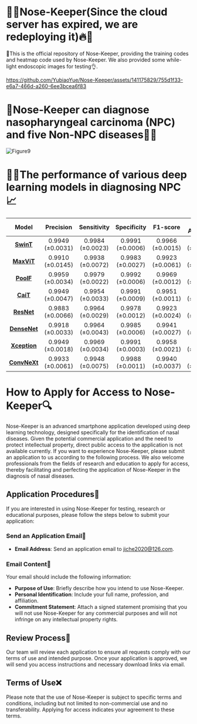 # 🚀🔥Nose-Keeper(Since the cloud server has expired, we are redeploying it)🔥🚀
🎉This is the official repository of Nose-Keeper, providing the training codes and heatmap code used by Nose-Keeper. We also provided some while-light endoscopic images for testing👌.

https://github.com/YubiaoYue/Nose-Keeper/assets/141175829/755d1f33-e6a7-466d-a260-6ee3bcea6f83
# 🎉Nose-Keeper can diagnose nasopharyngeal carcinoma (NPC) and five Non-NPC diseases👨‍🔬
![Figure9](https://github.com/user-attachments/assets/63669b85-955c-423f-8063-f90f6374aae8)


# 🐱‍💻The performance of various deep learning models in diagnosing NPC📈
| Model|Precision|Sensitivity|Specificity|F1-score|Overall Accuracy|Model Weight|
|:------:|:--------:|:----------:|:----------:|:----------:|:----------:|:----------:|
| [**SwinT**](https://openaccess.thecvf.com/content/ICCV2021/html/Liu_Swin_Transformer_Hierarchical_Vision_Transformer_Using_Shifted_Windows_ICCV_2021_paper)|0.9949 (±0.0031)|0.9984 (±0.0023)|0.9991 (±0.0006) |0.9966 (±0.0015)|0.9515 (±0.0039)|[Baidu Netdisk](https://pan.baidu.com/s/1JimEs4OXtGPzcJ287u0RNA)|
| [**MaxViT**](https://link.springer.com/chapter/10.1007/978-3-031-20053-3_27)|0.9910 (±0.0145)|0.9938 (±0.0072) |0.9983 (±0.0027) |0.9923 (±0.0061)|0.9379 (±0.0072)|[Baidu Netdisk](https://pan.baidu.com/s/1JimEs4OXtGPzcJ287u0RNA)|
| [**PoolF**](https://openaccess.thecvf.com/content/CVPR2022/html/Yu_MetaFormer_Is_Actually_What_You_Need_for_Vision_CVPR_2022_paper.html)|0.9959 (±0.0034)|	0.9979 (±0.0022) |	0.9992 (±0.0006) |	0.9969 (±0.0012)|0.9503 (±0.0025)|[Baidu Netdisk](https://pan.baidu.com/s/1JimEs4OXtGPzcJ287u0RNA)|
| [**CaiT**](https://openaccess.thecvf.com/content/ICCV2021/html/Touvron_Going_Deeper_With_Image_Transformers_ICCV_2021_paper.html) |0.9949 (±0.0047)|	0.9954 (±0.0033)|	0.9991 (±0.0009) |	0.9951 (±0.0011)|0.9426 (±0.0045) |[Baidu Netdisk](https://pan.baidu.com/s/1JimEs4OXtGPzcJ287u0RNA)|
| [**ResNet**](https://openaccess.thecvf.com/content_cvpr_2016/html/He_Deep_Residual_Learning_CVPR_2016_paper.html)|0.9883 (±0.0066)|0.9964 (±0.0029) |	0.9978 (±0.0012) |	0.9923 (±0.0024)|0.9280 (±0.0070)|[Baidu Netdisk](https://pan.baidu.com/s/1JimEs4OXtGPzcJ287u0RNA)|
| [**DenseNet**](https://openaccess.thecvf.com/content_cvpr_2017/html/Huang_Densely_Connected_Convolutional_CVPR_2017_paper.html)|0.9918 (±0.0033) |	0.9964 (±0.0043)|	0.9985 (±0.0006) |	0.9941 (±0.0027) |0.9396 (±0.0045)|[Baidu Netdisk](https://pan.baidu.com/s/1JimEs4OXtGPzcJ287u0RNA)|
| [**Xception**](https://openaccess.thecvf.com/content_cvpr_2017/html/Chollet_Xception_Deep_Learning_CVPR_2017_paper.html)| 0.9949 (±0.0018)|0.9969 (±0.0034) |0.9991 (±0.0003) |0.9958 (±0.0021)|0.9440 (±0.0052)|[Baidu Netdisk](https://pan.baidu.com/s/1JimEs4OXtGPzcJ287u0RNA)|
|[**ConvNeXt**](https://openaccess.thecvf.com/content/CVPR2022/html/Liu_A_ConvNet_for_the_2020s_CVPR_2022_paper.html)|0.9933 (±0.0061) |	0.9948 (±0.0075)|	0.9988 (±0.0011) |0.9940 (±0.0037)|0.9455 (±0.0054) |[Baidu Netdisk](https://pan.baidu.com/s/1JimEs4OXtGPzcJ287u0RNA)|


# How to Apply for Access to Nose-Keeper🔍

Nose-Keeper is an advanced smartphone application developed using deep learning technology, designed specifically for the identification of nasal diseases. Given the potential commercial application and the need to protect intellectual property, direct public access to the application is not available currently. If you want to experience Nose-Keeper, please submit an application to us according to the following process. We also welcome professionals from the fields of research and education to apply for access, thereby facilitating and perfecting the application of Nose-Keeper in the diagnosis of nasal diseases.

## Application Procedures📝

If you are interested in using Nose-Keeper for testing, research or educational purposes, please follow the steps below to submit your application:

### Send an Application Email📨

- **Email Address**: Send an application email to [jiche2020@126.com](mailto:jiche2020@126.com).

### Email Content📜

Your email should include the following information:

- **Purpose of Use**: Briefly describe how you intend to use Nose-Keeper.
- **Personal Identification**: Include your full name, profession, and affiliation.
- **Commitment Statement**: Attach a signed statement promising that you will not use Nose-Keeper for any commercial purposes and will not infringe on any intellectual property rights.

## Review Process📌

Our team will review each application to ensure all requests comply with our terms of use and intended purpose. Once your application is approved, we will send you access instructions and necessary download links via email.

## Terms of Use❌

Please note that the use of Nose-Keeper is subject to specific terms and conditions, including but not limited to non-commercial use and no transferability. Applying for access indicates your agreement to these terms.
 
